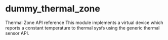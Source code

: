 # dummy_thermal_zone
Thermal Zone API reference
This module implements a virtual device which reports a constant temperature to thermal sysfs using the generic thermal sensor API.

